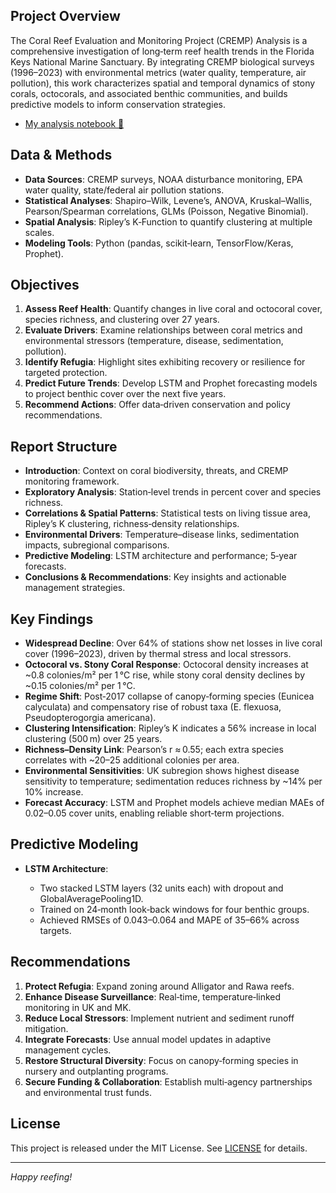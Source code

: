 ## Project Overview

The Coral Reef Evaluation and Monitoring Project (CREMP) Analysis is a comprehensive investigation of long‑term reef health trends in the Florida Keys National Marine Sanctuary. By integrating CREMP biological surveys (1996–2023) with environmental metrics (water quality, temperature, air pollution), this work characterizes spatial and temporal dynamics of stony corals, octocorals, and associated benthic communities, and builds predictive models to inform conservation strategies.
- [My analysis notebook 📓](https://drive.google.com/file/d/1rKanRwJJfMnNFy26PRMGFqi_L3N3v6ia/view?usp=sharing)

## Data & Methods

* **Data Sources**: CREMP surveys, NOAA disturbance monitoring, EPA water quality, state/federal air pollution stations.
* **Statistical Analyses**: Shapiro–Wilk, Levene’s, ANOVA, Kruskal–Wallis, Pearson/Spearman correlations, GLMs (Poisson, Negative Binomial).
* **Spatial Analysis**: Ripley’s K‑Function to quantify clustering at multiple scales.
* **Modeling Tools**: Python (pandas, scikit‑learn, TensorFlow/Keras, Prophet).

## Objectives

1. **Assess Reef Health**: Quantify changes in live coral and octocoral cover, species richness, and clustering over 27 years.
2. **Evaluate Drivers**: Examine relationships between coral metrics and environmental stressors (temperature, disease, sedimentation, pollution).
3. **Identify Refugia**: Highlight sites exhibiting recovery or resilience for targeted protection.
4. **Predict Future Trends**: Develop LSTM and Prophet forecasting models to project benthic cover over the next five years.
5. **Recommend Actions**: Offer data‑driven conservation and policy recommendations.

## Report Structure

* **Introduction**: Context on coral biodiversity, threats, and CREMP monitoring framework.
* **Exploratory Analysis**: Station‑level trends in percent cover and species richness.
* **Correlations & Spatial Patterns**: Statistical tests on living tissue area, Ripley’s K clustering, richness‑density relationships.
* **Environmental Drivers**: Temperature–disease links, sedimentation impacts, subregional comparisons.
* **Predictive Modeling**: LSTM architecture and performance; 5‑year forecasts.
* **Conclusions & Recommendations**: Key insights and actionable management strategies.

## Key Findings

* **Widespread Decline**: Over 64% of stations show net losses in live coral cover (1996–2023), driven by thermal stress and local stressors.
* **Octocoral vs. Stony Coral Response**: Octocoral density increases at \~0.8 colonies/m² per 1 °C rise, while stony coral density declines by \~0.15 colonies/m² per 1 °C.
* **Regime Shift**: Post‑2017 collapse of canopy‑forming species (Eunicea calyculata) and compensatory rise of robust taxa (E. flexuosa, Pseudopterogorgia americana).
* **Clustering Intensification**: Ripley’s K indicates a 56% increase in local clustering (500 m) over 25 years.
* **Richness–Density Link**: Pearson’s r ≈ 0.55; each extra species correlates with \~20–25 additional colonies per area.
* **Environmental Sensitivities**: UK subregion shows highest disease sensitivity to temperature; sedimentation reduces richness by \~14% per 10% increase.
* **Forecast Accuracy**: LSTM and Prophet models achieve median MAEs of 0.02–0.05 cover units, enabling reliable short‑term projections.

## Predictive Modeling

* **LSTM Architecture**:

  * Two stacked LSTM layers (32 units each) with dropout and GlobalAveragePooling1D.
  * Trained on 24‑month look‑back windows for four benthic groups.
  * Achieved RMSEs of 0.043–0.064 and MAPE of 35–66% across targets.


## Recommendations

1. **Protect Refugia**: Expand zoning around Alligator and Rawa reefs.
2. **Enhance Disease Surveillance**: Real‑time, temperature‑linked monitoring in UK and MK.
3. **Reduce Local Stressors**: Implement nutrient and sediment runoff mitigation.
4. **Integrate Forecasts**: Use annual model updates in adaptive management cycles.
5. **Restore Structural Diversity**: Focus on canopy‑forming species in nursery and outplanting programs.
6. **Secure Funding & Collaboration**: Establish multi‑agency partnerships and environmental trust funds.


## License

This project is released under the MIT License. See [LICENSE](LICENSE) for details.

---

*Happy reefing!*
